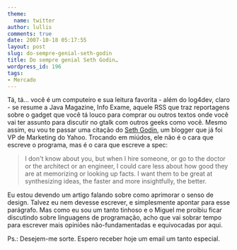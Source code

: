 ```yaml
---
theme:
  name: twitter
author: lullis
comments: true
date: 2007-10-18 05:17:55
layout: post
slug: do-sempre-genial-seth-godin
title: Do sempre genial Seth Godin…
wordpress_id: 196
tags:
- Mercado
---
```


Tá, tá... você é um computeiro e sua leitura favorita -  além do log4dev, claro - se resume a Java Magazine, Info Exame, aquele RSS que traz reportagens sobre o gadget que você tá louco para comprar ou outros textos onde você vai ter assunto para discutir no gtalk com outros geeks como você. Mesmo assim, eu vou te passar uma citação do [Seth Godin](http://sethgodin.typepad.com/), um blogger que já foi VP de Marketing do Yahoo. Trocando em miúdos, ele não é o cara que escreve o programa, mas é o cara que escreve a spec:


> I don't know about you, but when I hire someone, or go to the doctor or the architect or an engineer, I could care less about how good they are at memorizing or looking up facts. I want them to be great at synthesizing ideas, the faster and more insightfully, the better.


Eu estou devendo um artigo falando sobre como aprimorar o senso de design. Talvez eu nem devesse escrever, e simplesmente apontar para esse parágrafo. Mas como eu sou um tanto tinhoso e o Miguel me proibiu ficar discutindo sobre linguagens de programação, acho que vai sobrar tempo para escrever mais opiniões não-fundamentadas e equivocadas por aqui.

Ps.: Desejem-me sorte. Espero receber hoje um email um tanto especial.
